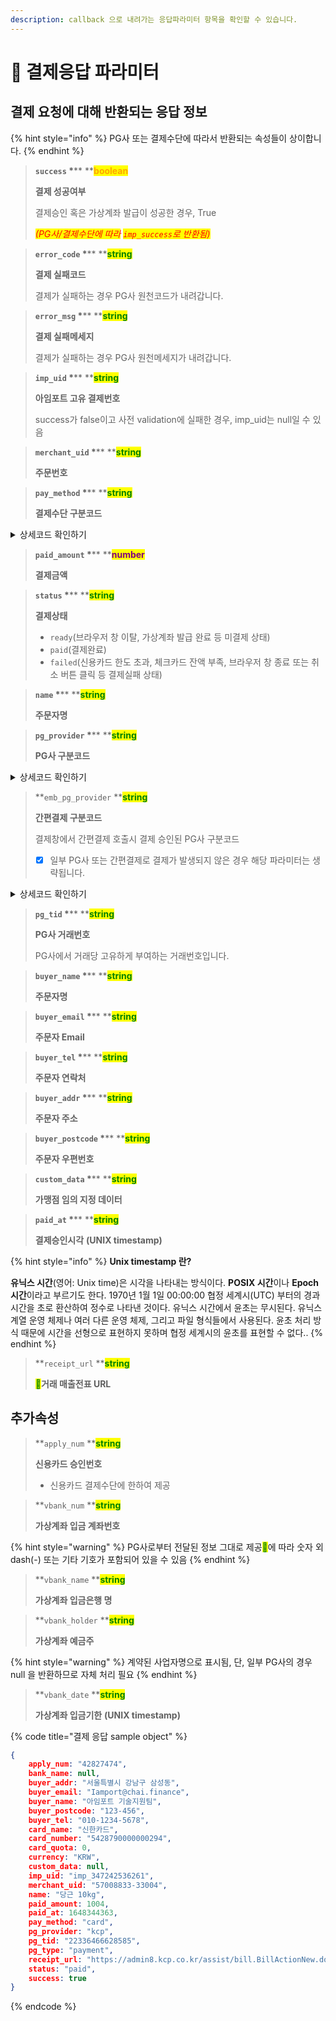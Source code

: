 ```yaml
---
description: callback 으로 내려가는 응답파라미터 항목을 확인할 수 있습니다.
---
```


# 📀 결제응답 파라미터

## 결제 요청에 대해 반환되는 응답 정보

{% hint style="info" %}
PG사 또는 결제수단에 따라서 반환되는 속성들이 상이합니다.
{% endhint %}

> **`success`  **<mark style="color:red;">**\***</mark>**  **<mark style="color:orange;">**boolean**</mark>
>
> **결제 성공여부**
>
> 결제승인 혹은 가상계좌 발급이 성공한 경우, True
>
> _<mark style="color:red;">(PG사/결제수단에 따라</mark>  <mark style="color:red;">`imp_success`</mark><mark style="color:red;">로 반환됨)</mark>_

> **`error_code`  **<mark style="color:red;">**\***</mark>**  **<mark style="color:green;">**string**</mark>
>
> **결제 실패코드**
>
> 결제가 실패하는 경우 PG사 원천코드가 내려갑니다.

> **`error_msg`  **<mark style="color:red;">**\***</mark>**  **<mark style="color:green;">**string**</mark>
>
> **결제 실패메세지**
>
> 결제가 실패하는 경우 PG사 원천메세지가 내려갑니다.

> **`imp_uid`  **<mark style="color:red;">**\***</mark>**  **<mark style="color:green;">**string**</mark>
>
> **아임포트 고유 결제번호**
>
> success가 false이고 사전 validation에 실패한 경우, imp\_uid는 null일 수 있음

> **`merchant_uid`  **<mark style="color:red;">**\***</mark>**  **<mark style="color:green;">**string**</mark>
>
> **주문번호**

> **`pay_method`  **<mark style="color:red;">**\***</mark>**  **<mark style="color:green;">**string**</mark>
>
> **결제수단 구분코드**

<details>

<summary>상세코드 확인하기</summary>

* `card` (신용카드)
* `trans`(실시간계좌이체)
* `vbank`(가상계좌)
* `phone`(휴대폰소액결제)
* `samsung`(삼성페이)
* `kpay`(KPay앱 직접호출)
* `kakaopay`(카카오페이)
* `payco`(페이코)
* `lpay`(LPAY)
* `ssgpay`(SSG페이)
* `tosspay`(토스간편결제)
* `cultureland`(문화상품권)
* `smartculture`(스마트문상
* `happymoney`(해피머니)
* `booknlife`(도서문화상품권)
* `point`(베네피아 포인트 등 포인트 결제)
* `wechat`(위쳇페이)
* `alipay`(알리페이)
* `unionpay`(유니온페이)
* `tenpay`(텐페이)

</details>

> **`paid_amount`  **<mark style="color:red;">**\***</mark>**  **<mark style="color:purple;">**number**</mark>
>
> **결제금액**

> **`status`  **<mark style="color:red;">**\***</mark>**  **<mark style="color:green;">**string**</mark>
>
> **결제상태**
>
> * `ready`(브라우저 창 이탈, 가상계좌 발급 완료 등 미결제 상태)
> * `paid`(결제완료)
> * `failed`(신용카드 한도 초과, 체크카드 잔액 부족, 브라우저 창 종료 또는 취소 버튼 클릭 등 결제실패 상태)

> **`name`  **<mark style="color:red;">**\***</mark>**  **<mark style="color:green;">**string**</mark>
>
> **주문자명**

> **`pg_provider`  **<mark style="color:red;">**\***</mark>**  **<mark style="color:green;">**string**</mark>
>
> **PG사 구분코드**

<details>

<summary>상세코드 확인하기</summary>

* `html5_inicis`(이니시스웹표준)
* `inicis`(이니시스ActiveX결제창)
* `kcp`(NHN KCP)
* `kcp_billing`(NHN KCP 정기결제)
* `uplus`(토스페이먼츠(구 LG U+))
* `nice`(나이스페이)
* `jtnet`(JTNet)
* `kicc`(한국정보통신)
* `bluewalnut`(블루월넛)
* `kakaopay`(카카오페이)
* `danal`(다날휴대폰소액결제)
* `danal_tpay`(다날일반결제)
* `mobilians`(모빌리언스 휴대폰소액결제)
* `chai`(차이 간편결제)
* `syrup`(시럽페이)
* `payco`(페이코)
* `paypal`(페이팔)
* `eximbay`(엑심베이)
* `naverpay`(네이버페이-결제형)
* `naverco`(네이버페이-주문형)
* `smilepay`(스마일페이)
* `alipay`(알리페이)
* `paymentwall`(페이먼트월)
* `payple`(페이플)
* `eximbay`(엑심베이)
* `tosspay`(토스간편결제)
* `smartro`(스마트로)
* `settle`(세틀뱅크

</details>

> **`emb_pg_provider`  **<mark style="color:green;">**string**</mark>
>
> **간편결제 구분코드**
>
> 결제창에서 간편결제 호출시 결제 승인된 PG사 구분코드
>
> * [x] 일부 PG사 또는 간편결제로 결제가 발생되지 않은 경우 해당 파라미터는 생략됩니다.

<details>

<summary>상세코드 확인하기</summary>

* Naver Pay
* Kako Pay
* Payco
* Samsung Pay
* SSG Pay
* L.pay
* Kpay

</details>

> **`pg_tid`  **<mark style="color:red;">**\***</mark>**  **<mark style="color:green;">**string**</mark>
>
> **PG사 거래번호**
>
> PG사에서 거래당 고유하게 부여하는 거래번호입니다.

> **`buyer_name`  **<mark style="color:red;">**\***</mark>**  **<mark style="color:green;">**string**</mark>
>
> **주문자명**

> **`buyer_email`  **<mark style="color:red;">**\***</mark>**  **<mark style="color:green;">**string**</mark>
>
> **주문자 Email**

> **`buyer_tel`  **<mark style="color:red;">**\***</mark>**  **<mark style="color:green;">**string**</mark>
>
> **주문자 연락처**

> **`buyer_addr`  **<mark style="color:red;">**\***</mark>**  **<mark style="color:green;">**string**</mark>
>
> **주문자 주소**

> **`buyer_postcode`  **<mark style="color:red;">**\***</mark>**  **<mark style="color:green;">**string**</mark>
>
> **주문자 우편번호**

> **`custom_data`  **<mark style="color:red;">**\***</mark>**  **<mark style="color:green;">**string**</mark>
>
> **가맹점 임의 지정 데이터**

> **`paid_at`  **<mark style="color:red;">**\***</mark>**  **<mark style="color:green;">**string**</mark>
>
> **결제승인시각** **(UNIX timestamp)**

{% hint style="info" %}
**Unix timestamp 란?**

**유닉스 시간**(영어: Unix time)은 시각을 나타내는 방식이다. **POSIX 시간**이나 **Epoch 시간**이라고 부르기도 한다. 1970년 1월 1일 00:00:00 협정 세계시(UTC) 부터의 경과 시간을 초로 환산하여 정수로 나타낸 것이다. 유닉스 시간에서 윤초는 무시된다. 유닉스 계열 운영 체제나 여러 다른 운영 체제, 그리고 파일 형식들에서 사용된다. 윤초 처리 방식 때문에 시간을 선형으로 표현하지 못하며 협정 세계시의 윤초를 표현할 수 없다..
{% endhint %}

> **`receipt_url`      **<mark style="color:green;">**string**</mark>
>
> <mark style="color:green;">****</mark>**거래 매출전표 URL**

## 추가속성

> **`apply_num`    **<mark style="color:green;">**string**</mark>
>
> **신용카드 승인번호**
>
> * 신용카드 결제수단에 한하여 제공

> **`vbank_num`    **<mark style="color:green;">**string**</mark>
>
> **가상계좌 입금 계좌번호**

{% hint style="warning" %}
PG사로부터 전달된 정보 그대로 제공<mark style="color:green;"></mark>에 따라 숫자 외 dash(-) 또는 기타 기호가 포함되어 있을 수 있음
{% endhint %}

> **`vbank_name`    **<mark style="color:green;">**string**</mark>
>
> **가상계좌 입금은행 명**

> **`vbank_holder`    **<mark style="color:green;">**string**</mark>
>
> **가상계좌 예금주**

{% hint style="warning" %}
계약된 사업자명으로 표시됨, 단, 일부 PG사의 경우 null 을 반환하므로 자체 처리 필요
{% endhint %}

> **`vbank_date`    **<mark style="color:green;">**string**</mark>
>
> **가상계좌 입금기한** **(UNIX timestamp)**

{% code title="결제 응답 sample object" %}
```json
{
    apply_num: "42827474",
    bank_name: null,
    buyer_addr: "서울특별시 강남구 삼성동",
    buyer_email: "Iamport@chai.finance",
    buyer_name: "아임포트 기술지원팀",
    buyer_postcode: "123-456",
    buyer_tel: "010-1234-5678",
    card_name: "신한카드",
    card_number: "5428790000000294",
    card_quota: 0,
    currency: "KRW",
    custom_data: null,
    imp_uid: "imp_347242536261",
    merchant_uid: "57008833-33004",
    name: "당근 10kg",
    paid_amount: 1004,
    paid_at: 1648344363,
    pay_method: "card",
    pg_provider: "kcp",
    pg_tid: "22336466628585",
    pg_type: "payment",
    receipt_url: "https://admin8.kcp.co.kr/assist/bill.BillActionNew.do?cmd=card_bill&tno=22336466628585&order_no=imp_347242536261&trade_mony=1004",
    status: "paid",
    success: true
}
```
{% endcode %}
